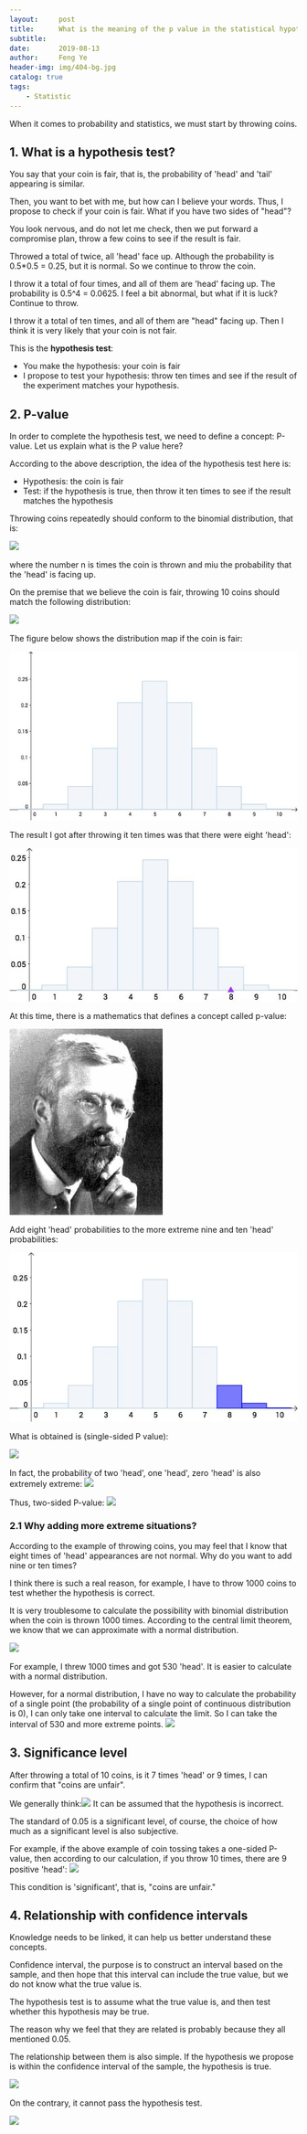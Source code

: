```yaml
---
layout:     post
title:      What is the meaning of the p value in the statistical hypothesis test?
subtitle:   
date:       2019-08-13
author:     Feng Ye
header-img: img/404-bg.jpg
catalog: true
tags:
    - Statistic
---
```


When it comes to probability and statistics, we must start by throwing coins. 

## 1. What is a hypothesis test?

You say that your coin is fair, that is, the probability of 'head' and 'tail' appearing is similar.

Then, you want to bet with me, but how can I believe your words. Thus, I propose to check if your coin is fair. What if you have two sides of "head"? 

You look nervous, and do not let me check, then we put forward a compromise plan, throw a few coins to see if the result is fair.

Throwed a total of twice, all 'head' face up. Although the probability is 0.5*0.5 = 0.25, but it is normal. So we continue to throw the coin.

I throw it a total of four times, and all of them are 'head' facing up. The probability is 0.5^4 = 0.0625. I feel a bit abnormal, but what if it is luck? 
Continue to throw.

I throw it a total of ten times, and all of them are "head" facing up. Then I think it is very likely that your coin is not fair.

This is the **hypothesis test**:
- You make the hypothesis: your coin is fair
- I propose to test your hypothesis: throw ten times and see if the result of the experiment matches your hypothesis.

## 2. P-value
In order to complete the hypothesis test, we need to define a concept: P-value. 
Let us explain what is the P value here?

According to the above description, the idea of ​​the hypothesis test here is:
- Hypothesis: the coin is fair
- Test: if the hypothesis is true, then throw it ten times to see if the result matches the hypothesis

Throwing coins repeatedly should conform to the binomial distribution, that is:

![](https://www.zhihu.com/equation?tex=X%5Csim+B%28n%2C%5Cmu+%29%5C%5C)

where the number n is times the coin is thrown and miu the probability that the 'head' is facing up.

On the premise that we believe the coin is fair, throwing 10 coins should match the following distribution:

![](https://www.zhihu.com/equation?tex=X%5Csim+B%2810%2C+0.5%29%5C%5C)

The figure below shows the distribution map if the coin is fair:

![](/img/in-post/Pvalue/bn2.jpg)

The result I got after throwing it ten times was that there were eight 'head':

![](/img/in-post/Pvalue/bn3.jpg)

At this time, there is a mathematics that defines a concept called p-value:

![](/img/in-post/Pvalue/bn4.jpg)

Add eight 'head' probabilities to the more extreme nine and ten 'head' probabilities:

![](/img/in-post/Pvalue/bn5.jpg)

What is obtained is (single-sided P value):

![](https://www.zhihu.com/equation?tex=%5Ctext+%7Bp-value%7D%3DP%288%5Cleq+X%5Cleq+10%29%3D0.05%5C%5C)

In fact, the probability of two 'head', one 'head', zero 'head' is also extremely extreme:
![](https://pic2.zhimg.com/50/v2-f3e94c81ba5e5e9b460628d245735bc9_hd.jpg)

Thus, two-sided P-value:
![](https://www.zhihu.com/equation?tex=%5Ctext+%7Bp-value%7D%3DP%280%5Cleq+X%5Cleq+2%29%2BP%288%5Cleq+X%5Cleq+10%29%3D0.1%5C%5C)

### 2.1 Why adding more extreme situations? ###

According to the example of throwing coins, you may feel that I know that eight times of 'head' appearances are not normal. Why do you want to add nine or ten times?

I think there is such a real reason, for example, I have to throw 1000 coins to test whether the hypothesis is correct.

It is very troublesome to calculate the possibility with binomial distribution when the coin is thrown 1000 times. According to the central limit theorem, we know that we can approximate with a normal distribution.

![](https://pic2.zhimg.com/80/v2-a3570c77ffb6c1459cf84ed22d89992d_hd.jpg)

For example, I threw 1000 times and got 530 'head'. It is easier to calculate with a normal distribution.

However, for a normal distribution, I have no way to calculate the probability of a single point (the probability of a single point of continuous distribution is 0), I can only take one interval to calculate the limit. So I can take the interval of 530 and more extreme points.
![](https://pic4.zhimg.com/80/v2-1edee362d8d7c580de010ee7dca8fc6b_hd.jpg)

## 3. Significance level

After throwing a total of 10 coins, is it 7 times 'head' or 9 times, I can confirm that "coins are unfair".

We generally think:![](https://www.zhihu.com/equation?tex=%5Ctext+%7Bp-value%7D%5Cleq+0.05%5C%5C)
It can be assumed that the hypothesis is incorrect.

The standard of 0.05 is a significant level, of course, the choice of how much as a significant level is also subjective.

For example, if the above example of coin tossing takes a one-sided P-value, then according to our calculation, if you throw 10 times, there are 9 positive 'head':
![](https://www.zhihu.com/equation?tex=%5Ctext+%7Bp-value%7D%3DP%289%5Cleq+X%5Cleq+10%29%3D0.01%5Cleq+0.05%5C%5C)

This condition is 'significant', that is, "coins are unfair."

## 4. Relationship with confidence intervals

Knowledge needs to be linked, it can help us better understand these concepts.

Confidence interval, the purpose is to construct an interval based on the sample, and then hope that this interval can include the true value, but we do not know what the true value is.

The hypothesis test is to assume what the true value is, and then test whether this hypothesis may be true.

The reason why we feel that they are related is probably because they all mentioned 0.05.

The relationship between them is also simple. If the hypothesis we propose is within the confidence interval of the sample, the hypothesis is true.

![](https://pic1.zhimg.com/80/v2-6704ace6b06b1ebe0356ca5c23bdae18_hd.jpg)

On the contrary, it cannot pass the hypothesis test.

![](https://pic3.zhimg.com/80/v2-64103ea87cbd4d54e046bc164832032d_hd.jpg)

